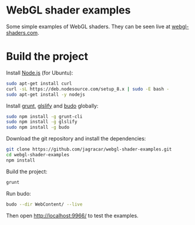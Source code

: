 # WebGL shader examples

Some simple examples of WebGL shaders. They can be seen live at [webgl-shaders.com](https://webgl-shaders.com).

# Build the project

Install [Node.js](https://nodejs.org) (for Ubuntu):

``` bash
sudo apt-get install curl
curl -sL https://deb.nodesource.com/setup_8.x | sudo -E bash -
sudo apt-get install -y nodejs
```

Install [grunt](https://gruntjs.com/), [glslify](https://github.com/glslify/glslify) and [budo](https://github.com/mattdesl/budo) globally:

``` bash
sudo npm install -g grunt-cli
sudo npm install -g glslify
sudo npm install -g budo
```

Download the git repository and install the dependencies:

``` bash
git clone https://github.com/jagracar/webgl-shader-examples.git
cd webgl-shader-examples
npm install
```

Build the project:

``` bash
grunt
```

Run budo:

``` bash
budo --dir WebContent/ --live
```

Then open [http://localhost:9966/](http://localhost:9966/) to test the examples.
